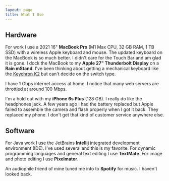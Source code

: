 ```yaml
---
layout: page
title: What I Use
---
```


## Hardware

For work I use a 2021 16" **MacBook Pro** (M1 Max CPU, 32 GB RAM, 1 TB SSD) with a wireless Apple keyboard and mouse. The updated keyboard on the MacBook is so much better. I didn't care for the Touch Bar and am glad it is gone. I dock the MacBook to my **Apple 27" Thunderbolt Display** on a **Rain mStand**. I've been thinking about getting a mechanical keyboard like the [Keychron K2](https://www.keychron.com/collections/keyboard/products/keychron-k2-wireless-mechanical-keyboard) but can't decide on the switch type.

I have 1 Gbps internet access at home. I notice that many web servers are throttled at around 100 Mbps.

I'm a hold out with my **iPhone 6s Plus** (128 GB). I really do like the headphones jack. A few years ago I had the battery replaced but Apple failed to assemble the camera and flash properly when I got it back. They replaced my phone. I don't get that kind of customer service anywhere else.

## Software

For Java work I use the JetBrains **Intellij** integrated development environment (IDE). I've used several and this is my favorite. For dynamic programming languages and general text editing I use **TextMate**. For image and photo editing I use **Pixelmator**.

An audiophile friend of mine tuned me into to **Spotify** for music. I haven't looked back.
